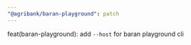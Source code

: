 ```yaml
---
"@agribank/baran-playground": patch
---
```


feat(baran-playground): add `--host` for baran playground cli
